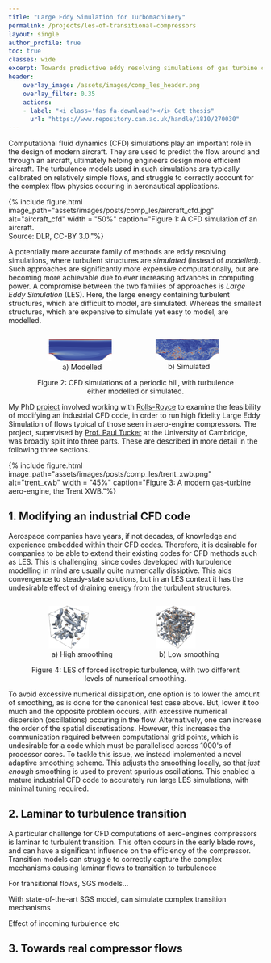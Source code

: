 ```yaml
---
title: "Large Eddy Simulation for Turbomachinery"
permalink: /projects/les-of-transitional-compressors
layout: single
author_profile: true
toc: true
classes: wide
excerpt: Towards predictive eddy resolving simulations of gas turbine compressors with an industrial CFD code.  
header:
    overlay_image: /assets/images/comp_les_header.png
    overlay_filter: 0.35
    actions:
    - label: "<i class='fas fa-download'></i> Get thesis"
      url: "https://www.repository.cam.ac.uk/handle/1810/270030"
---
```


Computational fluid dynamics (CFD) simulations play an important role in the design of modern aircraft. They are used to predict the flow around and through an aircraft, ultimately helping engineers design more efficient aircraft. The turbulence models used in such simulations are typically calibrated on relatively simple flows, and struggle to correctly account for the complex flow physics occuring in aeronautical applications.

{% include figure.html
            image_path="assets/images/posts/comp_les/aircraft_cfd.jpg"
            alt="aircraft_cfd"
            width = "50%"
            caption="Figure 1: A CFD simulation of an aircraft. <br>Source: DLR, CC-BY 3.0."%}


A potentially more accurate family of methods are eddy resolving simulations, where 
turbulent structures are *simulated* (instead of *modelled*). Such approaches are significantly more expensive computationally, but are becoming more achievable due to ever increasing advances in computing power. A compromise between the two families of approaches is *Large Eddy Simulation* (LES). Here, the large energy containing turbulent structures, which are difficult to model, are simulated. Whereas the smallest structures, which are expensive to simulate yet easy to model, are modelled.
  
<figure>
    <div style="display:flex">
        <div style="flex:1">
            <figure>
<img src="../../assets/images/posts/comp_les/hill_rans.png" style="width:95%">
                <figcaption><center>a) Modelled</center></figcaption>
            </figure>
        </div>
        <div style="flex:1">
            <figure>
<img src="../../assets/images/posts/comp_les/hill_les.png" style="width:95%">
                <figcaption><center>b) Simulated</center></figcaption>
            </figure>
        </div>
    </div>
    <figcaption><center>Figure 2: CFD simulations of a periodic hill, with turbulence either modelled or simulated. </center></figcaption>
</figure>

My PhD [project](https://www.repository.cam.ac.uk/handle/1810/270030) involved working with [Rolls-Royce](https://www.rolls-royce.com/products-and-services/civil-aerospace.aspx) to examine the feasibility of modifying an industrial CFD code, in order to run high fidelity Large Eddy Simulation of flows typical of those seen in aero-engine compressors. The project, supervised by [Prof. Paul Tucker](https://www.murrayedwards.cam.ac.uk/fellows/professor-paul-g-tucker) at the University of Cambridge, was broadly split into three parts. These are described in more detail in the following three sections.

{% include figure.html
            image_path="assets/images/posts/comp_les/trent_xwb.png"
            alt="trent_xwb"
            width = "45%"
            caption="Figure 3: A modern gas-turbine aero-engine, the Trent XWB."%}

## 1. Modifying an industrial CFD code

Aerospace companies have years, if not decades, of knowledge and experience embedded within their CFD codes. Therefore, it is desirable for companies to be able to extend their existing codes for CFD methods such as LES. This is challenging, since codes developed with turbulence modelling in mind are usually quite numerically dissiptive. This aids convergence to steady-state solutions, but in an LES context it has the undesirable effect of draining energy from the turbulent structures.   

<figure>
    <div style="display:flex">
        <div style="flex:1">
            <figure>
<img src="../../assets/images/posts/comp_les/FIT_high.png" style="width:60%">
                <figcaption><center>a) High smoothing</center></figcaption>
            </figure>
        </div>
        <div style="flex:1">
            <figure>
<img src="../../assets/images/posts/comp_les/FIT_low.png" style="width:60%">
                <figcaption><center>b) Low smoothing</center></figcaption>
            </figure>
        </div>
    </div>
    <figcaption><center>Figure 4: LES of forced isotropic turbulence, with two different levels of numerical smoothing. </center></figcaption>
</figure>

To avoid excessive numerical dissipation, one option is to lower the amount of smoothing, as is done for the canonical test case above. But, lower it too much and the opposite problem occurs, with excessive numerical dispersion (oscillations) occuring in the flow. Alternatively, one can increase the order of the spatial discretisations. However, this increases the communication required between computational grid points, which is undesirable for a code which must be parallelised across 1000's of processor cores. To tackle this issue, we instead implemented a novel adaptive smoothing scheme. This adjusts the smoothing locally, so that *just enough* smoothing is used to prevent spurious oscillations. This enabled a mature industrial CFD code to accurately run large LES simulations, with minimal tuning required.

## 2. Laminar to turbulence transition

A particular challenge for CFD computations of aero-engines compressors is laminar to turbulent transition. This often occurs in the early blade rows, and can have a significant influence on the efficiency of the compressor. Transition models can struggle to correctly capture the complex mechanisms causing laminar flows to transition to turbulencce
 
For transitional flows, SGS models...

With state-of-the-art SGS model, can simulate complex transition mechanisms

Effect of incoming turbulence etc


## 3. Towards real compressor flows


